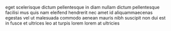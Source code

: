 eget scelerisque dictum pellentesque in diam nullam dictum pellentesque facilisi
mus quis nam eleifend hendrerit nec amet id aliquammaecenas egestas vel ut
malesuada commodo aenean mauris nibh suscipit non dui est in fusce et ultrices
leo at turpis lorem lorem at ultricies